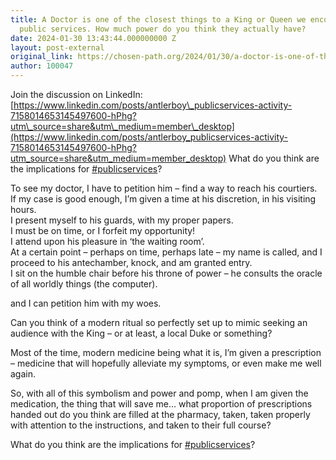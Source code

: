 ```yaml
---
title: A Doctor is one of the closest things to a King or Queen we encounter in UK
  public services. How much power do you think they actually have?
date: 2024-01-30 13:43:44.000000000 Z
layout: post-external
original_link: https://chosen-path.org/2024/01/30/a-doctor-is-one-of-the-closest-things-to-a-king-or-queen-we-encounter-in-uk-public-services-how-much-power-do-you-think-they-actually-have/
author: 100047
---
```


Join the discussion on LinkedIn: [https://www.linkedin.com/posts/antlerboy\_publicservices-activity-7158014653145497600-hPhg?utm\_source=share&utm\_medium=member\_desktop](https://www.linkedin.com/posts/antlerboy_publicservices-activity-7158014653145497600-hPhg?utm_source=share&utm_medium=member_desktop) What do you think are the implications for [#publicservices](https://www.linkedin.com/feed/hashtag/?keywords=publicservices&highlightedUpdateUrns=urn%3Ali%3Aactivity%3A7158014653145497600)?

To see my doctor, I have to petition him – find a way to reach his courtiers.  
If my case is good enough, I’m given a time at his discretion, in his visiting hours.  
I present myself to his guards, with my proper papers.  
I must be on time, or I forfeit my opportunity!  
I attend upon his pleasure in ‘the waiting room’.  
At a certain point – perhaps on time, perhaps late – my name is called, and I proceed to his antechamber, knock, and am granted entry.  
I sit on the humble chair before his throne of power – he consults the oracle of all worldly things (the computer).  

and I can petition him with my woes.  

Can you think of a modern ritual so perfectly set up to mimic seeking an audience with the King – or at least, a local Duke or something?  

Most of the time, modern medicine being what it is, I’m given a prescription – medicine that will hopefully alleviate my symptoms, or even make me well again.  

So, with all of this symbolism and power and pomp, when I am given the medication, the thing that will save me… what proportion of prescriptions handed out do you think are filled at the pharmacy, taken, taken properly with attention to the instructions, and taken to their full course?  

What do you think are the implications for [#publicservices](https://www.linkedin.com/feed/hashtag/?keywords=publicservices&highlightedUpdateUrns=urn%3Ali%3Aactivity%3A7158014653145497600)?

